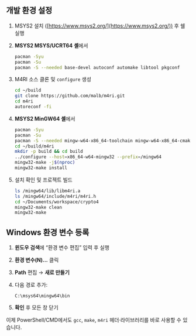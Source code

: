 
## 개발 환경 설정

1. MSYS2 설치 ([https://www.msys2.org/](https://www.msys2.org/)) 후 쉘 실행

2. **MSYS2 MSYS/UCRT64 셸**에서

   ```bash
   pacman -Syu
   pacman -Su
   pacman -S --needed base-devel autoconf automake libtool pkgconf
   ```

3. M4RI 소스 클론 및 `configure` 생성

   ```bash
   cd ~/build
   git clone https://github.com/malb/m4ri.git
   cd m4ri
   autoreconf -fi
   ```

4. **MSYS2 MinGW64 셸**에서

   ```bash
   pacman -Syu
   pacman -Su
   pacman -S --needed mingw-w64-x86_64-toolchain mingw-w64-x86_64-cmake
   cd ~/build/m4ri
   mkdir -p build && cd build
   ../configure --host=x86_64-w64-mingw32 --prefix=/mingw64
   mingw32-make -j$(nproc)
   mingw32-make install
   ```

5. 설치 확인 및 프로젝트 빌드

   ```bash
   ls /mingw64/lib/libm4ri.a
   ls /mingw64/include/m4ri/m4ri.h
   cd ~/Documents/workspace/crypto4
   mingw32-make clean
   mingw32-make
   ```


## Windows 환경 변수 등록

1. **윈도우 검색**에 “환경 변수 편집” 입력 후 실행
2. **환경 변수(N)…** 클릭
3. **Path** 편집 → **새로 만들기**
4. 다음 경로 추가:

   ```
   C:\msys64\mingw64\bin
   ```
5. **확인** 후 모든 창 닫기

이제 PowerShell/CMD에서도 `gcc`, `make`, `m4ri` 헤더·라이브러리를 바로 사용할 수 있습니다.



